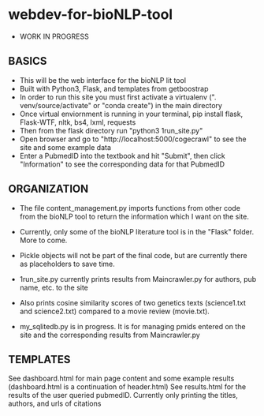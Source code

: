 # webdev-for-bioNLP-tool
* WORK IN PROGRESS

BASICS
--------------------------------------
* This will be the web interface for the bioNLP lit tool
* Built with Python3, Flask, and templates from getboostrap
* In order to run this site you must first activate a virtualenv (". venv/source/activate" or "conda create") in the main directory
* Once virtual enviornment is running in your terminal, pip install flask, Flask-WTF, nltk, bs4, lxml, requests
* Then from the flask directory run "python3 1run_site.py"
* Open browser and go to "http://localhost:5000/cogecrawl" to see the site and some example data
* Enter a PubmedID into the textbook and hit "Submit", then click "Information" to see the corresponding data for that PubmedID

ORGANIZATION
--------------------------------------
* The file content_management.py imports functions from other code from the bioNLP tool to return the information which I want on the site.
* Currently, only some of the bioNLP literature tool is in the "Flask" folder. More to come.
* Pickle objects will not be part of the final code, but are currently there as placeholders to save time. 

* 1run_site.py currently prints results from Maincrawler.py for authors, pub name, etc. to the site
* Also prints cosine similarity scores of two genetics texts (science1.txt and science2.txt) compared to a movie review (movie.txt).

* my_sqlitedb.py is in progress. It is for managing pmids entered on the site and the corresponding results from Maincrawler.py

TEMPLATES
--------------------------------------
See dashboard.html for main page content and some example results (dashboard.html is a continuation of header.html)
See results.html for the results of the user queried pubmedID. Currently only printing the titles, authors, and urls of citations
